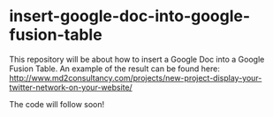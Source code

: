 insert-google-doc-into-google-fusion-table
==========================================

This repository will be about how to insert a Google Doc into a Google Fusion Table. An example of the result can be found here: http://www.md2consultancy.com/projects/new-project-display-your-twitter-network-on-your-website/

The code will follow soon!
